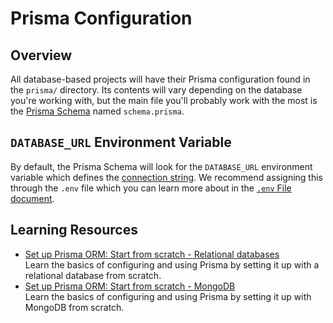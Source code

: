 # Prisma Configuration

## Overview

All database-based projects will have their Prisma configuration found in the `prisma/` directory. Its contents will vary depending on the database you're working with, but the main file you'll probably work with the most is the [Prisma Schema](https://prisma.io/docs/orm/prisma-schema/overview) named `schema.prisma`.

## `DATABASE_URL` Environment Variable

By default, the Prisma Schema will look for the `DATABASE_URL` environment variable which defines the [connection string](https://pris.ly/d/connection-strings). We recommend assigning this through the `.env` file which you can learn more about in the [`.env` File document](./dotenv-file.md).

## Learning Resources

- [Set up Prisma ORM: Start from scratch - Relational databases](https://prisma.io/docs/getting-started/setup-prisma/start-from-scratch/relational-databases-typescript-postgresql)  
  Learn the basics of configuring and using Prisma by setting it up with a relational database from scratch.
- [Set up Prisma ORM: Start from scratch - MongoDB](https://prisma.io/docs/getting-started/setup-prisma/start-from-scratch/mongodb-typescript-mongodb)  
  Learn the basics of configuring and using Prisma by setting it up with MongoDB from scratch.
